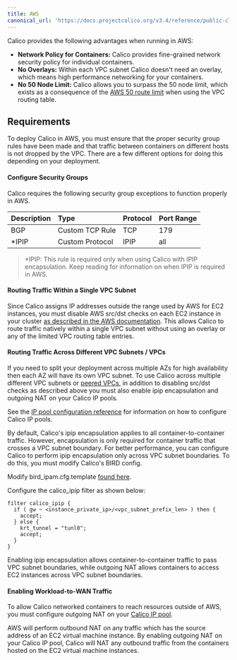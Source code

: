 ```yaml
---
title: AWS
canonical_url: 'https://docs.projectcalico.org/v3.4/reference/public-cloud/aws'
---
```


Calico provides the following advantages when running in AWS:

- **Network Policy for Containers:** Calico provides fine-grained network security policy for individual containers.
- **No Overlays:** Within each VPC subnet Calico doesn't need an overlay, which means high performance networking for your containers.
- **No 50 Node Limit:** Calico allows you to surpass the 50 node limit, which exists as a consequence of the [AWS 50 route limit](http://docs.aws.amazon.com/AmazonVPC/latest/UserGuide/VPC_Appendix_Limits.html#vpc-limits-route-tables) when using the VPC routing table.

## Requirements

To deploy Calico in AWS, you must ensure that the proper security group rules
have been made and that traffic between containers on different hosts is not
dropped by the VPC. There are a few different options for doing this depending
on your deployment.

#### Configure Security Groups

Calico requires the following security group exceptions to function properly
in AWS.

| Description      | Type            | Protocol | Port Range |
|:-----------------|:----------------|:---------|:-----------|
| BGP              | Custom TCP Rule | TCP      | 179        |
| \*IPIP           | Custom Protocol | IPIP     | all        |

>\*IPIP: This rule is required only when using Calico with IPIP encapsulation.
Keep reading for information on when IPIP is required in AWS.

#### Routing Traffic Within a Single VPC Subnet

Since Calico assigns IP addresses outside the range used by AWS for EC2 instances, you must disable AWS src/dst
checks on each EC2 instance in your cluster
[as described in the AWS documentation](http://docs.aws.amazon.com/AmazonVPC/latest/UserGuide/VPC_NAT_Instance.html#EIP_Disable_SrcDestCheck).  This
allows Calico to route traffic natively within a single VPC subnet without using an overlay or any of the limited VPC routing table entries.

#### Routing Traffic Across Different VPC Subnets / VPCs

If you need to split your deployment across multiple AZs for high availability then each AZ will have its own VPC subnet.  To
use Calico across multiple different VPC subnets or [peered VPCs](http://docs.aws.amazon.com/AmazonVPC/latest/UserGuide/vpc-peering.html),
in addition to disabling src/dst checks as described above you must also enable ipip encapsulation and outgoing NAT
on your Calico IP pools.

See the [IP pool configuration reference]({{site.baseurl}}/{{page.version}}/reference/calicoctl/resources/ippool)
for information on how to configure Calico IP pools.

By default, Calico's ipip encapsulation applies to all container-to-container traffic.  However,
encapsulation is only required for container traffic that crosses a VPC subnet boundary.  For better performance, you can
configure Calico to perform ipip encapsulation only across VPC subnet boundaries. To do this, you must
modify Calico's BIRD config.

Modify bird_ipam.cfg.template [found here](https://github.com/projectcalico/calicoctl/blob/v1.0.2/calico_node/filesystem/etc/calico/confd/templates/bird_ipam.cfg.template).

Configure the calico_ipip filter as shown below:

```
filter calico_ipip {
  if ( gw ~ <instance_private_ip>/<vpc_subnet_prefix_len> ) then {
    accept;
  } else {
    krt_tunnel = "tunl0";
    accept;
  }
}
```

Enabling ipip encapsulation allows container-to-container traffic to pass VPC subnet
boundaries, while outgoing NAT allows containers to access EC2 instances across VPC subnet boundaries.

#### Enabling Workload-to-WAN Traffic

To allow Calico networked containers to reach resources outside of AWS,
you must configure outgoing NAT on your [Calico IP pool]({{site.baseurl}}/{{page.version}}/reference/calicoctl/resources/ippool).

AWS will perform outbound NAT on any traffic which has the source address of an EC2 virtual
machine instance.  By enabling outgoing NAT on your Calico IP pool, Calico will
NAT any outbound traffic from the containers hosted on the EC2 virtual machine instances.
